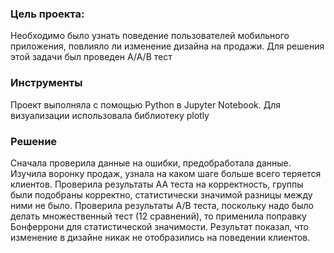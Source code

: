 ### Цель проекта:
Необходимо было узнать поведение пользователей мобильного приложения, повлияло ли изменение
дизайна на продажи. Для решения этой задачи был проведен  A/A/B тест
### Инструменты
Проект выполняла с помощью Python в Jupyter Notebook. Для визуализации использовала библиотеку plotly
### Решение
Сначала проверила данные на ошибки, предобработала данные. Изучила воронку продаж, узнала на каком
шаге больше всего теряется клиентов. Проверила результаты AA теста на корректность, группы были
подобраны корректно, статистически значимой разницы между ними не было. Проверила результаты
A/B теста, поскольку надо было делать множественный тест (12 сравнений), то применила поправку
Бонферрони для статистической значимости. Результат показал, что изменение в дизайне никак не
отобразились на поведении клиентов.

